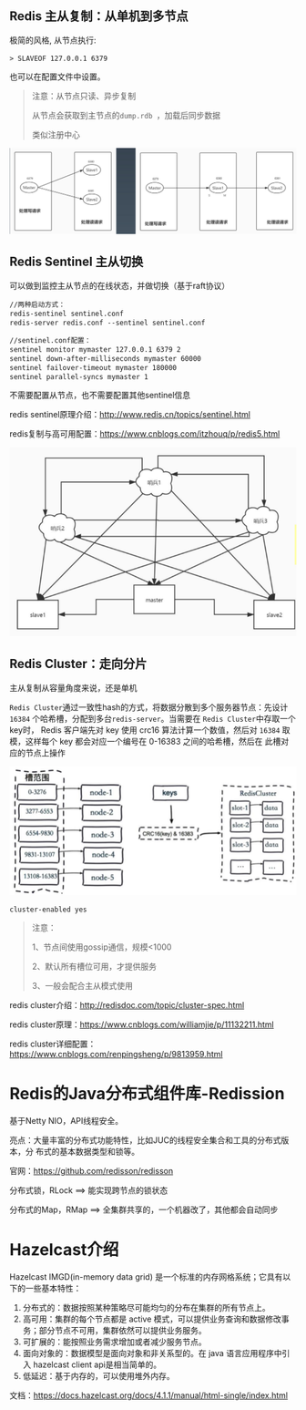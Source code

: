 ## Redis 主从复制：从单机到多节点

极简的风格, 从节点执行: 

```
> SLAVEOF 127.0.0.1 6379
```

也可以在配置文件中设置。 

> 注意：从节点只读、异步复制
>
> 从节点会获取到主节点的`dump.rdb `，加载后同步数据
>
> 类似注册中心

![image-20210102202848010](pic/image-20210102202848010.png)



## Redis Sentinel 主从切换

可以做到监控主从节点的在线状态，并做切换（基于raft协议）



 ```
//两种启动方式：
redis-sentinel sentinel.conf
redis-server redis.conf --sentinel sentinel.conf
 ```

```
//sentinel.conf配置：
sentinel monitor mymaster 127.0.0.1 6379 2
sentinel down-after-milliseconds mymaster 60000
sentinel failover-timeout mymaster 180000
sentinel parallel-syncs mymaster 1
```

不需要配置从节点，也不需要配置其他sentinel信息 

redis sentinel原理介绍：http://www.redis.cn/topics/sentinel.html 

redis复制与高可用配置：https://www.cnblogs.com/itzhouq/p/redis5.html

![image-20210102203231178](pic/image-20210102203231178.png)



## Redis Cluster：走向分片

主从复制从容量角度来说，还是单机

`Redis Cluster`通过一致性hash的方式，将数据分散到多个服务器节点：先设计 `16384` 个哈希槽，分配到多台`redis-server`。当需要在 `Redis Cluster`中存取一个 key时， Redis 客户端先对 key 使用 crc16 算法计算一个数值，然后对 `16384` 取模，这样每个 key 都会对应一个编号在 0-16383 之间的哈希槽，然后在 此槽对应的节点上操作

<img src="pic/image-20210102205642828.png" alt="image-20210102205642828" style="zoom:50%;" />

```
cluster-enabled yes
```

> 注意： 
>
> 1、节点间使用gossip通信，规模<1000 
>
> 2、默认所有槽位可用，才提供服务 
>
> 3、一般会配合主从模式使用

redis cluster介绍：http://redisdoc.com/topic/cluster-spec.html 

redis cluster原理：https://www.cnblogs.com/williamjie/p/11132211.html 

redis cluster详细配置：https://www.cnblogs.com/renpingsheng/p/9813959.html



# Redis的Java分布式组件库-Redission

基于Netty NIO，API线程安全。 

亮点：大量丰富的分布式功能特性，比如JUC的线程安全集合和工具的分布式版本，分 布式的基本数据类型和锁等。

官网：https://github.com/redisson/redisson

分布式锁，RLock ==> 能实现跨节点的锁状态

分布式的Map，RMap ==> 全集群共享的，一个机器改了，其他都会自动同步



# Hazelcast介绍

Hazelcast IMGD(in-memory data grid) 是一个标准的内存网格系统；它具有以下的一些基本特性： 

1. 分布式的：数据按照某种策略尽可能均匀的分布在集群的所有节点上。
2. 高可用：集群的每个节点都是 active 模式，可以提供业务查询和数据修改事务；部分节点不可用，集群依然可以提供业务服务。 
3. 可扩展的：能按照业务需求增加或者减少服务节点。 
4. 面向对象的：数据模型是面向对象和非关系型的。在 java 语言应用程序中引入 hazelcast client api是相当简单的。 
5. 低延迟：基于内存的，可以使用堆外内存。 

文档：https://docs.hazelcast.org/docs/4.1.1/manual/html-single/index.html
